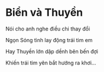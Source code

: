 # Biển và Thuyền

Nói cho anh nghe điều chi thay đổi

Ngọn Sóng tình lay động trái tim em

Hay Thuyền lớn dập dềnh bên bến đợi

Khiến trái tim yên bắt hướng ra khơi…
